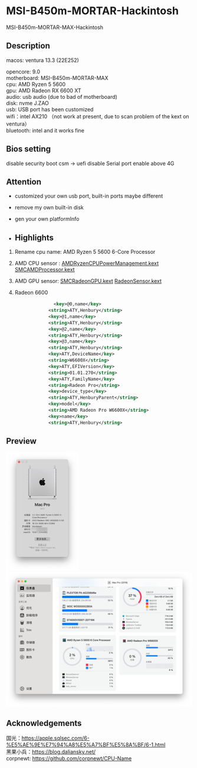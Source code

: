 # MSI-B450m-MORTAR-Hackintosh
MSI-B450m-MORTAR-MAX-Hackintosh

## Description
macos: ventura 13.3 (22E252)

opencore: 9.0  
motherboard: MSI-B450m-MORTAR-MAX  
cpu: AMD Ryzen 5 5600   
gpu: AMD Radeon RX 6600 XT  
audio: usb audio (due to bad of motherboard)  
disk: nvme J.ZAO   
usb: USB port has been customized   
wifi：intel AX210 （not work at present, due to scan problem of the kext on ventura）   
bluetooth: intel and it works fine   

## Bios setting
disable security boot 
csm -> uefi 
disable Serial port 
enable above 4G

## Attention
- customized your own usb port,  built-in ports maybe different 

- remove my own built-in disk 

- gen your own platformInfo 

- ## Highlights


1. Rename cpu name: AMD Ryzen 5 5600 6-Core Processor

2. AMD CPU sensor :  [AMDRyzenCPUPowerManagement.kext](OC/Kexts/AMDRyzenCPUPowerManagement.kext)  [SMCAMDProcessor.kext](OC/Kexts/SMCAMDProcessor.kext) 

3. AMD GPU sensor:  [SMCRadeonGPU.kext](OC/Kexts/SMCRadeonGPU.kext)  [RadeonSensor.kext](OC/Kexts/RadeonSensor.kext) 

4.  Radeon 6600

   ```xml
   					 <key>@0,name</key>
                   <string>ATY,Henbury</string>
                   <key>@1,name</key>
                   <string>ATY,Henbury</string>
                   <key>@2,name</key>
                   <string>ATY,Henbury</string>
                   <key>@3,name</key>
                   <string>ATY,Henbury</string>
                   <key>ATY,DeviceName</key>
                   <string>W6600X</string>
                   <key>ATY,EFIVersion</key>
                   <string>01.01.270</string>
                   <key>ATY,FamilyName</key>
                   <string>Radeon Pro</string>
                   <key>device_type</key>
                   <string>ATY,HenburyParent</string>
                   <key>model</key>
                   <string>AMD Radeon Pro W6600X</string>
                   <key>name</key>
                   <string>ATY,Henbury</string>
   ```


## Preview
<img src="https://github.com/MagicianLjj/MSI-B450m-MORTAR-Hackintosh/blob/main/ScreenShot/about.png" width="196"/>
<img src="https://github.com/MagicianLjj/MSI-B450m-MORTAR-Hackintosh/blob/main/ScreenShot/sensei.png" width="556"/>

## Acknowledgements 
国光：https://apple.sqlsec.com/6-%E5%AE%9E%E7%94%A8%E5%A7%BF%E5%8A%BF/6-1.html  
黑果小兵：https://blog.daliansky.net/   
corpnewt: https://github.com/corpnewt/CPU-Name  

